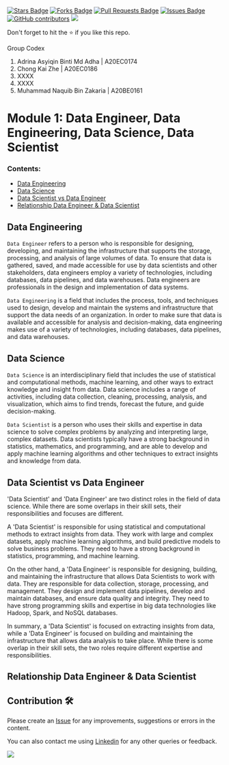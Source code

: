 <a href="https://github.com/drshahizan/special-topic-data-engineering/stargazers"><img src="https://img.shields.io/github/stars/drshahizan/special-topic-data-engineering" alt="Stars Badge"/></a>
<a href="https://github.com/drshahizan/special-topic-data-engineering/network/members"><img src="https://img.shields.io/github/forks/drshahizan/special-topic-data-engineering" alt="Forks Badge"/></a>
<a href="https://github.com/drshahizan/special-topic-data-engineering/pulls"><img src="https://img.shields.io/github/issues-pr/drshahizan/special-topic-data-engineering" alt="Pull Requests Badge"/></a>
<a href="https://github.com/drshahizan/special-topic-data-engineering/issues"><img src="https://img.shields.io/github/issues/drshahizan/special-topic-data-engineering" alt="Issues Badge"/></a>
<a href="https://github.com/drshahizan/special-topic-data-engineering/graphs/contributors"><img alt="GitHub contributors" src="https://img.shields.io/github/contributors/drshahizan/special-topic-data-engineering?color=2b9348"></a>
![](https://visitor-badge.glitch.me/badge?page_id=drshahizan/special-topic-data-engineering)

Don't forget to hit the :star: if you like this repo.

Group Codex
1. Adrina Asyiqin Binti Md Adha | A20EC0174
2. Chong Kai Zhe | A20EC0186
3. XXXX
4. XXXX
5. Muhammad Naquib Bin Zakaria | A20BE0161

# Module 1: Data Engineer, Data Engineering, Data Science, Data Scientist

### Contents:
- [Data Engineering](#abc)
- [Data Science](#abc)
- [Data Scientist vs Data Engineer](#abc)
- [Relationship Data Engineer & Data Scientist](#abc)

## Data Engineering
`Data Engineer` refers to a person who is responsible for designing, developing, and maintaining the infrastructure that supports the storage, processing, and analysis of large volumes of data. To ensure that data is gathered, saved, and made accessible for use by data scientists and other stakeholders, data engineers employ a variety of technologies, including databases, data pipelines, and data warehouses. Data engineers are professionals in the design and implementation of data systems.

`Data Engineering` is a field that includes the process, tools, and techniques used to design, develop and maintain the systems and infrastructure that support the data needs of an organization. In order to make sure that data is available and accessible for analysis and decision-making, data engineering makes use of a variety of technologies, including databases, data pipelines, and data warehouses.

## Data Science
`Data Science` is an interdisciplinary field that includes the use of statistical and computational methods, machine learning, and other ways to extract knowledge and insight from data. Data science includes a range of activities, including data collection, cleaning, processing, analysis, and visualization, which aims to find trends, forecast the future, and guide decision-making.

`Data Scientist` is a person who uses their skills and expertise in data science to solve complex problems by analyzing and interpreting large, complex datasets. Data scientists typically have a strong background in statistics, mathematics, and programming, and are able to develop and apply machine learning algorithms and other techniques to extract insights and knowledge from data.

## Data Scientist vs Data Engineer
'Data Scientist' and 'Data Engineer' are two distinct roles in the field of data science. While there are some overlaps in their skill sets, their responsibilities and focuses are different.

A 'Data Scientist' is responsible for using statistical and computational methods to extract insights from data. They work with large and complex datasets, apply machine learning algorithms, and build predictive models to solve business problems. They need to have a strong background in statistics, programming, and machine learning.

On the other hand, a 'Data Engineer' is responsible for designing, building, and maintaining the infrastructure that allows Data Scientists to work with data. They are responsible for data collection, storage, processing, and management. They design and implement data pipelines, develop and maintain databases, and ensure data quality and integrity. They need to have strong programming skills and expertise in big data technologies like Hadoop, Spark, and NoSQL databases.

In summary, a 'Data Scientist' is focused on extracting insights from data, while a 'Data Engineer' is focused on building and maintaining the infrastructure that allows data analysis to take place. While there is some overlap in their skill sets, the two roles require different expertise and responsibilities.

## Relationship Data Engineer & Data Scientist


## Contribution 🛠️
Please create an [Issue](https://github.com/drshahizan/special-topic-data-engineering/issues) for any improvements, suggestions or errors in the content.

You can also contact me using [Linkedin](https://www.linkedin.com/in/drshahizan/) for any other queries or feedback.

![](https://visitor-badge.glitch.me/badge?page_id=drshahizan)


